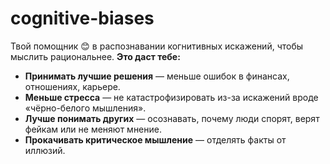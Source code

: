 # cognitive-biases 
Твой помощник 😊 в распознавании когнитивных искажений, чтобы мыслить рациональнее. **Это даст тебе:**

- **Принимать лучшие решения** — меньше ошибок в финансах, отношениях, карьере.
- **Меньше стресса** — не катастрофизировать из-за искажений вроде «чёрно-белого мышления».
- **Лучше понимать других** — осознавать, почему люди спорят, верят фейкам или не меняют мнение.
- **Прокачивать критическое мышление** — отделять факты от иллюзий.